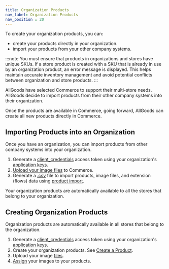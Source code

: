 ```yaml
---
title: Organization Products
nav_label: Organization Products 
nav_position : 20
---
```


To create your organization products, you can:

- create your products directly in your organization. 
- import your products from your other company systems.

:::note
You must ensure that products in organizations and stores have unique SKUs. If a store product is created with a SKU that is already in use by an organization product, an error message is displayed. This helps maintain accurate inventory management and avoid potential conflicts between organization and store products.
:::

AllGoods have selected Commerce to support their multi-store needs. AllGoods decide to import products from their other company systems into their organization.

Once the products are available in Commerce, going forward, AllGoods can create all new products directly in Commerce.

## Importing Products into an Organization

Once you have an organization, you can import products from other company systems into your organization.

1. Generate a [client_credentials](/docs/authentication/Tokens/client-credential-token) access token using your organization's [application keys](/docs/authentication/application-keys/application-keys-overview).
1. [Upload your image files](/docs/pxm/products/product-assets/create-a-file) to Commerce.
1. Generate a [.csv](/docs/pxm/products/importing-products/product-importer-csv) file to import products, image files, and extension (flows) data using [product import](/docs/pxm/products/importing-products/product-importer-csv).

Your organization products are automatically available to all the stores that belong to your organization.

## Creating Organization Products

Organization products are automatically available in all stores that belong to the organization.

1. Generate a [client_credentials](/docs/authentication/Tokens/client-credential-token) access token using your organization's [application keys](/docs/authentication/application-keys/application-keys-overview).
1. Create your organization products. See [Create a Product](https://elasticpath.dev/docs/pxm/products/ep-pxm-products-api/create-a-product).
1. Upload your image [files](/docs/pxm/products/product-assets/create-a-file). 
1. [Assign](/docs/pxm/products/product-asset-relationships/image-relationship/create-main-image-relationship) your images to your products.

